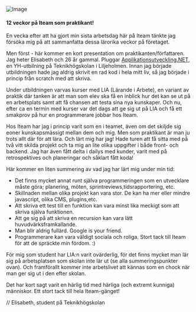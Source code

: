 ![Image](//www.iteam.se/content/images/ovrigt/elisabeth.jpeg)
#### 12 veckor på Iteam som praktikant!
En vecka efter att ha gjort min sista arbetsdag här på Iteam tänkte jag försöka mig på att sammanfatta dessa lärorika veckor på företaget.

Men först - här kommer en kort presentation om praktikanten/författaren. Jag heter Elisabeth och 26 år gammal. Pluggar [Applikationsutveckling.NET](http://www.plushogskolan.se/Utbildning/Utbildningar/Applikationsutvecklare.aspx), en YH-utbilning på Teknikhögskolan i Liljeholmen. Innan jag började utbildningen hade jag aldrig skrivit en rad kod i hela mitt liv, så jag började i princip från scratch med att skriva.

Under utbildningen varvas kurser med LIA (Lärande i Arbete), en variant av praktik där tanken är att man som elev ska få en inblick hur det kan se ut på en arbetsplats samt att få chansen att testa sina nya kunskaper. Och nu, efter ca en termin med kurser var det dags att ge sig ut på LIA och få ett smakprov på hur en programmerare jobbar hos Iteam.

Hos Iteam har jag i princip varit som en i teamet, även om det skiljde sig eoner kunskapsmässigt mellan dem och mig. Men som praktikant är man ju trots allt där för att lära. Och lärt mig har jag! Hade turen att få sitta med på två vitt skilda projekt och ta mig an lite olika uppgifter i både front- och backend. Jag har även fått delta i dailys med kunder, varit med på retrospektives och planeringar och såklart fått koda!

Här kommer en liten summering av vad jag har lärt mig under min tid:

* Det finns mycket annat runt själva programmeringen som en utvecklare måste göra; planering, möten, sprintreviews,tidsrapportering, etc.
* Skillnaden mellan olika projekt kan vara stor. De kan ha mer eller mindre javascript, olika CMS, plugins,etc.
* Att skriva ett test till en funktion kan vara minst lika meckigt som att skriva själva funktionen.
* Att ge sig på att skriva en recursion kan vara lätt huvudvärksframkallande.
* Man blir aldrig fullärd. Google is your friend.
* Programmerare kan vara väldigt sociala och roliga. Stort tack till Iteam för att de spräckte min fördom. :)

För mig som student har LIA:n varit ovärderlig, för det finns mycket man lär sig på arbetsplatsen som skolan inte lär ut (se alla summeringspunkter ovan). Och framförallt kommer inte arbetslivet att kännas som en chock när man ger sig ut i den efter skolan.

Det har kort sagt varit en härlig tid med härliga (och extremt kunniga) människor. Ett stort tack till hela Iteam-gänget!

// Elisabeth, student på Teknikhögskolan